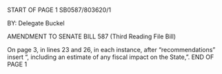 START OF PAGE 1
SB0587/803620/1

BY: Delegate Buckel

AMENDMENT TO SENATE BILL 587
(Third Reading File Bill)

On page 3, in lines 23 and 26, in each instance, after “recommendations” insert “,
including an estimate of any fiscal impact on the State,”.
END OF PAGE 1
